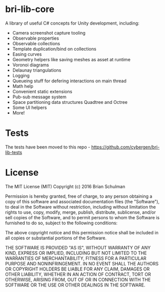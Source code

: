 # bri-lib-core
A library of useful C# concepts for Unity development, including:
* Camera screenshot capture tooling
* Observable properties
* Observable collections
* Template duplication/bind on collections
* Easing curves
* Geometry helpers like saving meshes as asset at runtime
* Voronoi diagrams
* Delaunay triangulations
* Logging
* Queueing stuff for defering interactions on main thread
* Math help
* Convenient static extensions
* Pub-sub message system
* Space partitioning data structures Quadtree and Octree
* Some UI helpers
* More!

# Tests
The tests have been moved to this repo - https://github.com/cybergen/bri-lib-tests

# License

The MIT License (MIT)
Copyright (c) 2016 Brian Schulman

Permission is hereby granted, free of charge, to any person obtaining a copy of this software and associated documentation files (the "Software"), to deal in the Software without restriction, including without limitation the rights to use, copy, modify, merge, publish, distribute, sublicense, and/or sell copies of the Software, and to permit persons to whom the Software is furnished to do so, subject to the following conditions:

The above copyright notice and this permission notice shall be included in all copies or substantial portions of the Software.

THE SOFTWARE IS PROVIDED "AS IS", WITHOUT WARRANTY OF ANY KIND, EXPRESS OR IMPLIED, INCLUDING BUT NOT LIMITED TO THE WARRANTIES OF MERCHANTABILITY, FITNESS FOR A PARTICULAR PURPOSE AND NONINFRINGEMENT. IN NO EVENT SHALL THE AUTHORS OR COPYRIGHT HOLDERS BE LIABLE FOR ANY CLAIM, DAMAGES OR OTHER LIABILITY, WHETHER IN AN ACTION OF CONTRACT, TORT OR OTHERWISE, ARISING FROM, OUT OF OR IN CONNECTION WITH THE SOFTWARE OR THE USE OR OTHER DEALINGS IN THE SOFTWARE.
